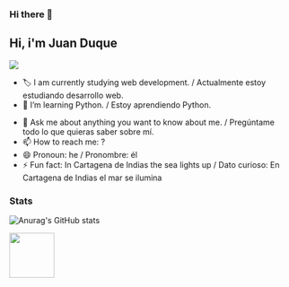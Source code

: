 ### Hi there 👋

## Hi, i'm Juan Duque 
    
 <img src="./img/Banner.png">
 
- 🏷 I am currently studying web development. / Actualmente estoy estudiando desarrollo web.
- 🌱 I’m learning Python. / Estoy aprendiendo Python.                            
<!-- - 🤔 I’m looking for help with ... -->
- 💬 Ask me about anything you want to know about me. / Pregúntame todo lo que quieras saber sobre mí.
- 📫 How to reach me: ? 
- 😄 Pronoun: he /  Pronombre: él
- ⚡ Fun fact: In Cartagena de Indias the sea lights up /  Dato curioso: En Cartagena de Indias el mar se ilumina

### Stats

![Anurag's GitHub stats](https://github-readme-stats.vercel.app/api?username=Boudgnosis&show_icons=true&theme=cobalt)




<img src="https://reygif.com/media/4/pokemon-lugia-54430.gif" width="80px">
